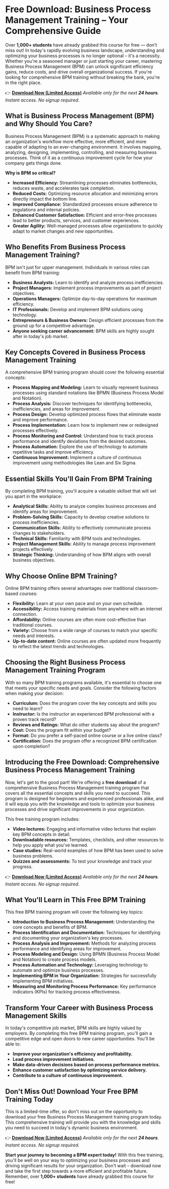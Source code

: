 # Free Download: Business Process Management Training – Your Comprehensive Guide

Over **1,000+ students** have already grabbed this course for free — don’t miss out!
In today's rapidly evolving business landscape, understanding and optimizing your business processes is no longer optional – it's a necessity. Whether you're a seasoned manager or just starting your career, mastering Business Process Management (BPM) can unlock significant efficiency gains, reduce costs, and drive overall organizational success. If you're looking for comprehensive BPM training without breaking the bank, you're in the right place.

👉 [**Download Now (Limited Access)**](https://udemywork.com/business-process-management-training)
_Available only for the next **24 hours**. Instant access. No signup required._

## What is Business Process Management (BPM) and Why Should You Care?

Business Process Management (BPM) is a systematic approach to making an organization's workflow more effective, more efficient, and more capable of adapting to an ever-changing environment. It involves mapping, analyzing, designing, implementing, controlling, and measuring business processes. Think of it as a continuous improvement cycle for how your company gets things done.

**Why is BPM so critical?**

*   **Increased Efficiency:** Streamlining processes eliminates bottlenecks, reduces waste, and accelerates task completion.
*   **Reduced Costs:** Optimizing resource allocation and minimizing errors directly impact the bottom line.
*   **Improved Compliance:** Standardized processes ensure adherence to regulations and internal policies.
*   **Enhanced Customer Satisfaction:** Efficient and error-free processes lead to better products, services, and customer experiences.
*   **Greater Agility:** Well-managed processes allow organizations to quickly adapt to market changes and new opportunities.

## Who Benefits From Business Process Management Training?

BPM isn't just for upper management. Individuals in various roles can benefit from BPM training:

*   **Business Analysts:** Learn to identify and analyze process inefficiencies.
*   **Project Managers:** Implement process improvements as part of project objectives.
*   **Operations Managers:** Optimize day-to-day operations for maximum efficiency.
*   **IT Professionals:** Develop and implement BPM solutions using technology.
*   **Entrepreneurs & Business Owners:** Design efficient processes from the ground up for a competitive advantage.
*   **Anyone seeking career advancement:** BPM skills are highly sought after in today's job market.

## Key Concepts Covered in Business Process Management Training

A comprehensive BPM training program should cover the following essential concepts:

*   **Process Mapping and Modeling:** Learn to visually represent business processes using standard notations like BPMN (Business Process Model and Notation).
*   **Process Analysis:** Discover techniques for identifying bottlenecks, inefficiencies, and areas for improvement.
*   **Process Design:** Develop optimized process flows that eliminate waste and improve performance.
*   **Process Implementation:** Learn how to implement new or redesigned processes effectively.
*   **Process Monitoring and Control:** Understand how to track process performance and identify deviations from the desired outcomes.
*   **Process Automation:** Explore the use of technology to automate repetitive tasks and improve efficiency.
*   **Continuous Improvement:** Implement a culture of continuous improvement using methodologies like Lean and Six Sigma.

## Essential Skills You'll Gain From BPM Training

By completing BPM training, you'll acquire a valuable skillset that will set you apart in the workplace:

*   **Analytical Skills:** Ability to analyze complex business processes and identify areas for improvement.
*   **Problem-Solving Skills:** Capacity to develop creative solutions to process inefficiencies.
*   **Communication Skills:** Ability to effectively communicate process changes to stakeholders.
*   **Technical Skills:** Familiarity with BPM tools and technologies.
*   **Project Management Skills:** Ability to manage process improvement projects effectively.
*   **Strategic Thinking:** Understanding of how BPM aligns with overall business objectives.

## Why Choose Online BPM Training?

Online BPM training offers several advantages over traditional classroom-based courses:

*   **Flexibility:** Learn at your own pace and on your own schedule.
*   **Accessibility:** Access training materials from anywhere with an internet connection.
*   **Affordability:** Online courses are often more cost-effective than traditional courses.
*   **Variety:** Choose from a wide range of courses to match your specific needs and interests.
*   **Up-to-date content:** Online courses are often updated more frequently to reflect the latest trends and technologies.

## Choosing the Right Business Process Management Training Program

With so many BPM training programs available, it's essential to choose one that meets your specific needs and goals. Consider the following factors when making your decision:

*   **Curriculum:** Does the program cover the key concepts and skills you need to learn?
*   **Instructor:** Is the instructor an experienced BPM professional with a proven track record?
*   **Reviews and Ratings:** What do other students say about the program?
*   **Cost:** Does the program fit within your budget?
*   **Format:** Do you prefer a self-paced online course or a live online class?
*   **Certification:** Does the program offer a recognized BPM certification upon completion?

## Introducing the Free Download: Comprehensive Business Process Management Training

Now, let's get to the good part! We're offering a **free download** of a comprehensive Business Process Management training program that covers all the essential concepts and skills you need to succeed. This program is designed for beginners and experienced professionals alike, and it will equip you with the knowledge and tools to optimize your business processes and drive significant improvements in your organization.

This free training program includes:

*   **Video lectures:** Engaging and informative video lectures that explain key BPM concepts in detail.
*   **Downloadable resources:** Templates, checklists, and other resources to help you apply what you've learned.
*   **Case studies:** Real-world examples of how BPM has been used to solve business problems.
*   **Quizzes and assessments:** To test your knowledge and track your progress.

👉 [**Download Now (Limited Access)**](https://udemywork.com/business-process-management-training)
_Available only for the next **24 hours**. Instant access. No signup required._

## What You'll Learn in This Free BPM Training

This free BPM training program will cover the following key topics:

*   **Introduction to Business Process Management:** Understanding the core concepts and benefits of BPM.
*   **Process Identification and Documentation:** Techniques for identifying and documenting your organization's key processes.
*   **Process Analysis and Improvement:** Methods for analyzing process performance and identifying areas for improvement.
*   **Process Modeling and Design:** Using BPMN (Business Process Model and Notation) to create process models.
*   **Process Automation and Technology:** Leveraging technology to automate and optimize business processes.
*   **Implementing BPM in Your Organization:** Strategies for successfully implementing BPM initiatives.
*   **Measuring and Monitoring Process Performance:** Key performance indicators (KPIs) for tracking process effectiveness.

## Transform Your Career with Business Process Management Skills

In today's competitive job market, BPM skills are highly valued by employers. By completing this free BPM training program, you'll gain a competitive edge and open doors to new career opportunities. You'll be able to:

*   **Improve your organization's efficiency and profitability.**
*   **Lead process improvement initiatives.**
*   **Make data-driven decisions based on process performance metrics.**
*   **Enhance customer satisfaction by optimizing service delivery.**
*   **Contribute to a culture of continuous improvement.**

## Don't Miss Out! Download Your Free BPM Training Today

This is a limited-time offer, so don't miss out on the opportunity to download your free Business Process Management training program today. This comprehensive training will provide you with the knowledge and skills you need to succeed in today's dynamic business environment.

👉 [**Download Now (Limited Access)**](https://udemywork.com/business-process-management-training)
_Available only for the next **24 hours**. Instant access. No signup required._

**Start your journey to becoming a BPM expert today!** With this free training, you'll be well on your way to optimizing your business processes and driving significant results for your organization. Don't wait – download now and take the first step towards a more efficient and profitable future. Remember, over **1,000+ students** have already grabbed this course for free!
